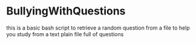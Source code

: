 # BullyingWithQuestions
this is a basic bash script to retrieve a random question from a file to help you study from a text plain file full of questions
